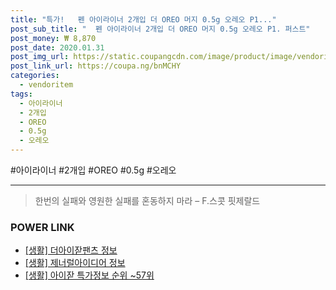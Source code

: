 ```yaml
--- 
title: "특가!   펜 아이라이너 2개입 더 OREO 머지 0.5g 오레오 P1..." 
post_sub_title: "  펜 아이라이너 2개입 더 OREO 머지 0.5g 오레오 P1. 퍼스트" 
post_money: ₩ 8,870 
post_date: 2020.01.31 
post_img_url: https://static.coupangcdn.com/image/product/image/vendoritem/2019/04/19/4441625120/1907e3a7-546f-450f-9a9a-18f70a8428c5.jpg 
post_link_url: https://coupa.ng/bnMCHY 
categories: 
  - vendoritem 
tags: 
  - 아이라이너 
  - 2개입 
  - OREO 
  - 0.5g 
  - 오레오 
--- 
```

  #아이라이너 #2개입 #OREO #0.5g #오레오 
<hr> 

> 한번의 실패와 영원한 실패를 혼동하지 마라  – F.스콧 핏제랄드 


### POWER LINK

* <a href="https://blog.naver.com/sakai111/221766328616" target="_blank"> [생활] 더아이잗팬츠 정보 </a>
* <a href="https://blog.naver.com/sakai111/221763631774" target="_blank"> [생활] 제너럴아이디어 정보 </a>
* <a href="https://blog.naver.com/sakai111/221782166705" target="_blank"> [생활] 아이잗 특가정보 순위 ~57위</a>
